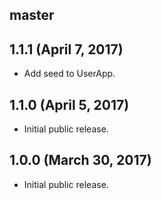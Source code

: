 ## master


## 1.1.1 (April 7, 2017)

* Add seed to UserApp.

## 1.1.0 (April 5, 2017)

* Initial public release.

## 1.0.0 (March 30, 2017)

* Initial public release.
